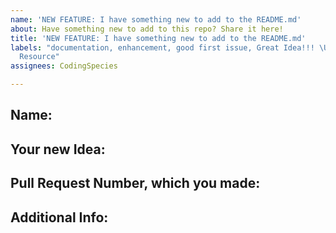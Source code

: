 ```yaml
---
name: 'NEW FEATURE: I have something new to add to the README.md'
about: Have something new to add to this repo? Share it here!
title: 'NEW FEATURE: I have something new to add to the README.md'
labels: "documentation, enhancement, good first issue, Great Idea!!! \U0001F4A1, New
  Resource"
assignees: CodingSpecies

---
```


## Name:

## Your new Idea:

<!--- An Image, article, resource... -->

## Pull Request Number, which you made:

<!--- When you open a pull request, you should see a `#` and a number next to it! Just type a `#` and find your number in the pop-up list! -->

## Additional Info:
